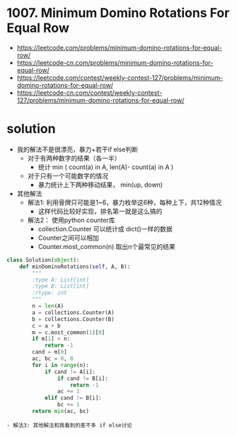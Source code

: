 # 1007. Minimum Domino Rotations For Equal Row
- https://leetcode.com/problems/minimum-domino-rotations-for-equal-row/
- https://leetcode-cn.com/problems/minimum-domino-rotations-for-equal-row/
- https://leetcode.com/contest/weekly-contest-127/problems/minimum-domino-rotations-for-equal-row/
- https://leetcode-cn.com/contest/weekly-contest-127/problems/minimum-domino-rotations-for-equal-row/

# solution
- 我的解法不是很漂亮，暴力+若干if else判断
    - 对于有两种数字的结果（各一半）
        - 统计 min ( count(a) in A, len(A)- count(a) in A )
    - 对于只有一个可能数字的情况
        - 暴力统计上下两种移动结果， min(up, down)
- 其他解法
    - 解法1: 利用骨牌只可能是1~6，暴力枚举这6种，每种上下，共12种情况
        - 这样代码比较好实现，排名第一就是这么搞的
    - 解法2： 使用python counter库
        - collection.Counter 可以统计成 dict()一样的数据
        - Counter之间可以相加
        - Counter.most_common(n) 取出n个最常见的结果
```python
class Solution(object):
    def minDominoRotations(self, A, B):
        """
        :type A: List[int]
        :type B: List[int]
        :rtype: int
        """
        n = len(A)
        a = collections.Counter(A)
        b = collections.Counter(B)
        c = a + b
        m = c.most_common(1)[0]
        if m[1] < n:
            return -1
        cand = m[0]
        ac, bc = 0, 0
        for i in range(n):
            if cand != A[i]:
                if cand != B[i]:
                    return -1
                ac += 1
            elif cand != B[i]:
                bc += 1
        return min(ac, bc)
```
    - 解法3: 其他解法和我看到的差不多 if else讨论